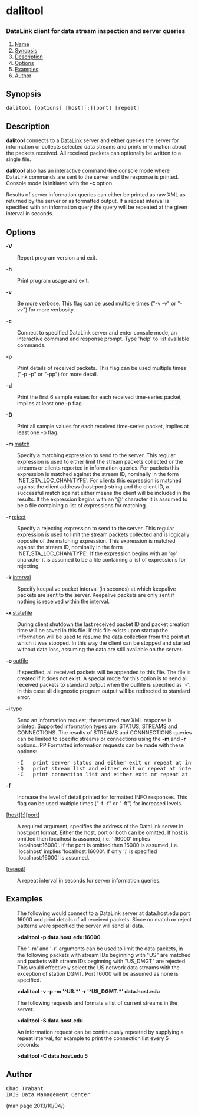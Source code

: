 # <p >dalitool 
###  DataLink client for data stream inspection and server queries</p>

1. [Name](#)
1. [Synopsis](#synopsis)
1. [Description](#description)
1. [Options](#options)
1. [Examples](#examples)
1. [Author](#author)

## <a id='synopsis'>Synopsis</a>

<pre >
dalitool [options] [host][:][port] [repeat]
</pre>

## <a id='description'>Description</a>

<p ><b>dalitool</b> connects to a <u>DataLink</u> server and either queries the server for information or collects selected data streams and prints information about the packets received.  All received packets can optionally be written to a single file.</p>

<p ><b>dalitool</b> also has an interactive command-line console mode where DataLink commands are sent to the server and the response is printed. Console mode is initiated with the <b>-c</b> option.</p>

<p >Results of server information queries can either be printed as raw XML as returned by the server or as formatted output.  If a repeat interval is specified with an information query the query will be repeated at the given interval in seconds.</p>

## <a id='options'>Options</a>

<b>-V</b>

<p style="padding-left: 30px;">Report program version and exit.</p>

<b>-h</b>

<p style="padding-left: 30px;">Print program usage and exit.</p>

<b>-v</b>

<p style="padding-left: 30px;">Be more verbose.  This flag can be used multiple times ("-v -v" or "-vv") for more verbosity.</p>

<b>-c</b>

<p style="padding-left: 30px;">Connect to specified DataLink server and enter console mode, an interactive command and response prompt.  Type 'help' to list available commands.</p>

<b>-p</b>

<p style="padding-left: 30px;">Print details of received packets.  This flag can be used multiple times ("-p -p" or "-pp") for more detail.</p>

<b>-d</b>

<p style="padding-left: 30px;">Print the first 6 sample values for each received time-series packet, implies at least one -p flag.</p>

<b>-D</b>

<p style="padding-left: 30px;">Print all sample values for each received time-series packet, implies at least one -p flag.</p>

<b>-m </b><u>match</u>

<p style="padding-left: 30px;">Specify a matching expression to send to the server.  This regular expression is used to either limit the stream packets collected or the streams or clients reported in information queries.  For packets this expression is matched against the stream ID, nominally in the form 'NET_STA_LOC_CHAN/TYPE'.  For clients this expression is matched against the client address (host:port) string and the client ID, a successful match against either means the client will be included in the results.  If the expression begins with an '@' character it is assumed to be a file containing a list of expressions for matching.</p>

<b>-r </b><u>reject</u>

<p style="padding-left: 30px;">Specify a rejecting expression to send to the server.  This regular expression is used to limit the stream packets collected and is logically opposite of the matching expression.  This expression is matched against the stream ID, nominally in the form 'NET_STA_LOC_CHAN/TYPE'.  If the expression begins with an '@' character it is assumed to be a file containing a list of expressions for rejecting.</p>

<b>-k </b><u>interval</u>

<p style="padding-left: 30px;">Specify keepalive packet interval (in seconds) at which keepalive packets are sent to the server.  Keepalive packets are only sent if nothing is received within the interval.</p>

<b>-x </b><u>statefile</u>

<p style="padding-left: 30px;">During client shutdown the last received packet ID and packet creation time will be saved in this file.  If this file exists upon startup the information will be used to resume the data collection from the point at which it was stopped.  In this way the client can be stopped and started without data loss, assuming the data are still available on the server.</p>

<b>-o </b><u>outfile</u>

<p style="padding-left: 30px;">If specified, all received packets will be appended to this file.  The file is created if it does not exist.  A special mode for this option is to send all received packets to standard output when the outfile is specified as '-'.  In this case all diagnostic program output will be redirected to standard error.</p>

<b>-i </b><u>type</u>

<p style="padding-left: 30px;">Send an information request; the returned raw XML response is printed. Supported information types are: STATUS, STREAMS and CONNECTIONS.  The results of STREAMS and CONNNECTIONS queries can be limited to specific streams or connections using the <b>-m</b> and <b>-r</b> options. .PP Formatted information requests can be made with these options:</p>

<pre style="padding-left: 30px;">
-I   print server status and either exit or repeat at interval
-Q   print stream list and either exit or repeat at interval
-C   print connection list and either exit or repeat at interval
</pre>

<b>-f</b>

<p style="padding-left: 30px;">Increase the level of detail printed for formatted INFO responses. This flag can be used multiple times ("-f -f" or "-ff") for increased levels.</p>

<b></b><u>[host][:][port]</u>

<p style="padding-left: 30px;">A required argument, specifies the address of the DataLink server in host:port format.  Either the host, port or both can be omitted.  If host is omitted then localhost is assumed, i.e. ':16000' implies 'localhost:16000'.  If the port is omitted then 16000 is assumed, i.e. 'localhost' implies 'localhost:16000'.  If only ':' is specified 'localhost:16000' is assumed.</p>

<b></b><u>[repeat]</u>

<p style="padding-left: 30px;">A repeat interval in seconds for server information queries.</p>

## <a id='examples'>Examples</a>

<p style="padding-left: 30px;">The following would connect to a DataLink server at data.host.edu port 16000 and print details of all received packets.  Since no match or reject patterns were specified the server will send all data.</p>

<p style="padding-left: 30px;"><b>>dalitool -p data.host.edu:16000</b></p>

<p style="padding-left: 30px;">The '-m' and '-r' arguments can be used to limit the data packets, in the following packets with stream IDs beginning with "US" are matched and packets with stream IDs beginning with "US_DMGT" are rejected. This would effectively select the US network data streams with the exception of station DGMT.  Port 16000 will be assumed as none is specified.</p>

<p style="padding-left: 30px;"><b>>dalitool -v -p -m '^US.*' -r '^US_DGMT.*' data.host.edu</b></p>



<p style="padding-left: 30px;">The following requests and formats a list of current streams in the server.</p>

<p style="padding-left: 30px;"><b>>dalitool -S data.host.edu</b></p>

<p style="padding-left: 30px;">An information request can be continuously repeated by supplying a repeat interval, for example to print the connection list every 5 seconds:</p>

<p style="padding-left: 30px;"><b>>dalitool -C data.host.edu 5</b></p>

## <a id='author'>Author</a>

<pre >
Chad Trabant
IRIS Data Management Center
</pre>


(man page 2013/10/04/)
